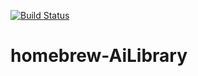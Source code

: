 [![Build Status](https://travis-ci.org/starobinskii/homebrew-AiLibrary.svg?branch=master)](https://travis-ci.org/starobinskii/homebrew-AiLibrary)
# homebrew-AiLibrary
